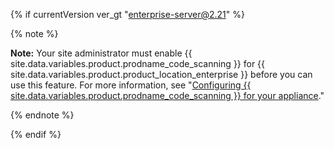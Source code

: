 {% if currentVersion ver_gt "enterprise-server@2.21" %}

{% note %}

**Note:** Your site administrator must enable {{ site.data.variables.product.prodname_code_scanning }} for {{ site.data.variables.product.product_location_enterprise }} before you can use this feature. For more information, see "[Configuring {{ site.data.variables.product.prodname_code_scanning }} for your appliance](/enterprise/admin/configuration/configuring-code-scanning-for-your-appliance)."

{% endnote %}

{% endif %}
